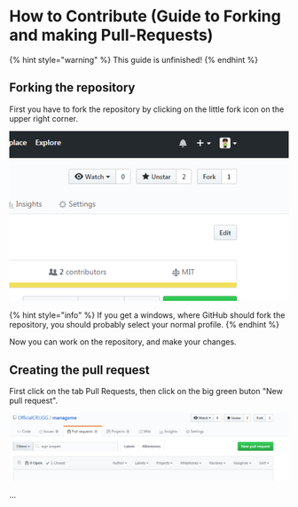 # How to Contribute \(Guide to Forking and making Pull-Requests\)

{% hint style="warning" %}
This guide is unfinished!
{% endhint %}

## Forking the repository

First you have to fork the repository by clicking on the little fork icon on the upper right corner.

![](../.gitbook/assets/screenshot_94.png)

{% hint style="info" %}
If you get a windows, where GitHub should fork the repository, you should probably select your normal profile.
{% endhint %}

Now you can work on the repository, and make your changes.

## Creating the pull request

First click on the tab Pull Requests, then click on the big green buton "New pull request".

![](../.gitbook/assets/screenshot_95.png)

...

